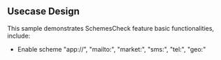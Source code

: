 ## Usecase Design

This sample demonstrates SchemesCheck feature basic functionalities, include:

* Enable scheme "app://", "mailto:", "market:", "sms:", "tel:", "geo:"
